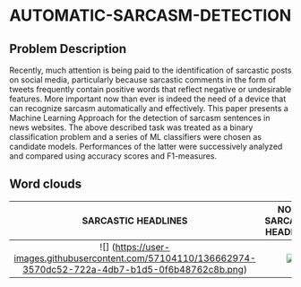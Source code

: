 # AUTOMATIC-SARCASM-DETECTION

## Problem Description
Recently, much attention is being paid to the identification of sarcastic posts on social media, particularly because sarcastic comments in the form of tweets frequently contain positive words that reflect negative or undesirable features. More important now than ever is indeed the need of a device that can recognize sarcasm automatically and effectively. This paper presents a Machine Learning Approach for the detection of sarcasm sentences in news websites. The above described task was treated as a binary classification problem
and a series of ML classifiers were chosen as candidate models. Performances of the latter were successively analyzed and compared using accuracy scores and F1-measures.

## Word clouds

SARCASTIC HEADLINES        | NON-SARCASTIC HEADLINES
:-------------------------:|:-------------------------:
![] (https://user-images.githubusercontent.com/57104110/136662974-3570dc52-722a-4db7-b1d5-0f6b48762c8b.png) | ![](https://user-images.githubusercontent.com/57104110/136662980-1afa1654-7061-42c8-b644-07aef8fb2629.png)

